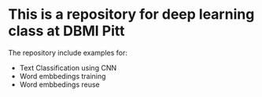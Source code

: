# This is a repository for deep learning class at DBMI Pitt

The repository include examples for:
- Text Classification using CNN
- Word embbedings training
- Word embbedings reuse
